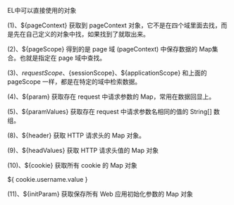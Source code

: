 EL中可以直接使用的对象



(1)、${pageContext} 获取到 pageContext 对象，它不是在四个域里面去找，而是先在自己定义的对象中找，如果找到了就取出来。

(2)、${pageScope} 得到的是 page 域 (pageContext) 中保存数据的 Map集合。也就是指定在 page 域中查找。

(3)、${requestScope}、${sessionScope}、${applicationScope} 和上面的 pageScope 一样，都是在特定的域中检索数据。

(4)、${param} 获取存在 request 中请求参数的 Map，常用在数据回显上。

(5)、${paramValues} 获取存在 request 中请求参数名相同的值的 String[] 数组。

(8)、${header} 获取 HTTP 请求头的 Map 对象。

(9)、${headValues} 获取 HTTP 请求头值的 Map 对象

(10)、${cookie} 获取所有 cookie 的 Map 对象

${ cookie.username.value }

(11)、${initParam} 获取保存所有 Web 应用初始化参数的 Map 对象